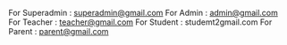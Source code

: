 For Superadmin :  superadmin@gmail.com
For Admin : admin@gmail.com
For Teacher : teacher@gmail.com
For Student : studemt2gmail.com
For Parent : parent@gmail.com

